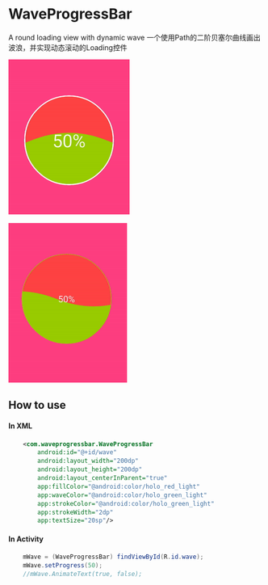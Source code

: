 # WaveProgressBar
A round loading view with dynamic wave
一个使用Path的二阶贝塞尔曲线画出波浪，并实现动态滚动的Loading控件

![image](https://github.com/ChenLittlePing/WaveProgressBar/blob/master/gif/demo.gif) 

![image](https://github.com/ChenLittlePing/WaveProgressBar/blob/master/gif/demo1.gif)

## How to use
#### In XML
```xml
    <com.waveprogressbar.WaveProgressBar
        android:id="@+id/wave"
        android:layout_width="200dp"
        android:layout_height="200dp"
        android:layout_centerInParent="true"
        app:fillColor="@android:color/holo_red_light"
        app:waveColor="@android:color/holo_green_light"
        app:strokeColor="@android:color/holo_green_light"
        app:strokeWidth="2dp"
        app:textSize="20sp"/>
```

#### In Activity
```java
    mWave = (WaveProgressBar) findViewById(R.id.wave);
    mWave.setProgress(50);
    //mWave.AnimateText(true, false);
```
